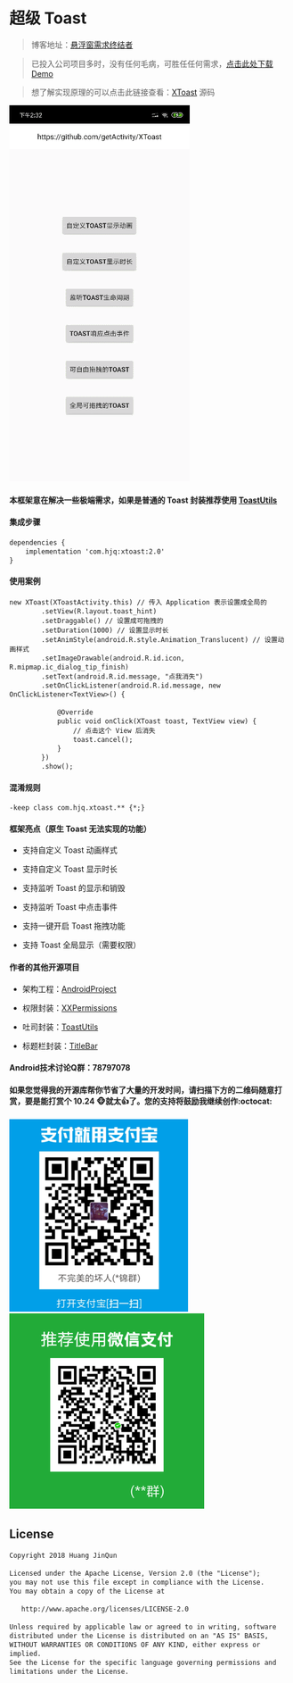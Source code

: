 # 超级 Toast

> 博客地址：[悬浮窗需求终结者](https://www.jianshu.com/p/247d705b87b6)

> 已投入公司项目多时，没有任何毛病，可胜任任何需求，[点击此处下载Demo](https://raw.githubusercontent.com/getActivity/XToast/master/XToast.apk)

> 想了解实现原理的可以点击此链接查看：[XToast](https://github.com/getActivity/XToast/blob/master/library/src/main/java/com/hjq/xtoast/XToast.java) 源码

![](XToast.gif)

#### 本框架意在解决一些极端需求，如果是普通的 Toast 封装推荐使用 [ToastUtils](https://github.com/getActivity/ToastUtils)

#### 集成步骤

    dependencies {
        implementation 'com.hjq:xtoast:2.0'
    }

#### 使用案例

    new XToast(XToastActivity.this) // 传入 Application 表示设置成全局的
            .setView(R.layout.toast_hint)
            .setDraggable() // 设置成可拖拽的
			.setDuration(1000) // 设置显示时长
			.setAnimStyle(android.R.style.Animation_Translucent) // 设置动画样式
            .setImageDrawable(android.R.id.icon, R.mipmap.ic_dialog_tip_finish)
            .setText(android.R.id.message, "点我消失")
            .setOnClickListener(android.R.id.message, new OnClickListener<TextView>() {

                @Override
                public void onClick(XToast toast, TextView view) {
					// 点击这个 View 后消失
                    toast.cancel();
                }
            })
            .show();

#### 混淆规则

    -keep class com.hjq.xtoast.** {*;}

#### 框架亮点（原生 Toast 无法实现的功能）

* 支持自定义 Toast 动画样式

* 支持自定义 Toast 显示时长

* 支持监听 Toast 的显示和销毁

* 支持监听 Toast 中点击事件

* 支持一键开启 Toast 拖拽功能

* 支持 Toast 全局显示（需要权限）

#### 作者的其他开源项目

* 架构工程：[AndroidProject](https://github.com/getActivity/AndroidProject)

* 权限封装：[XXPermissions](https://github.com/getActivity/XXPermissions)

* 吐司封装：[ToastUtils](https://github.com/getActivity/ToastUtils)

* 标题栏封装：[TitleBar](https://github.com/getActivity/TitleBar)

#### Android技术讨论Q群：78797078

#### 如果您觉得我的开源库帮你节省了大量的开发时间，请扫描下方的二维码随意打赏，要是能打赏个 10.24 :monkey_face:就太:thumbsup:了。您的支持将鼓励我继续创作:octocat:

![](pay_ali.png) ![](pay_wechat.png)

## License

```text
Copyright 2018 Huang JinQun

Licensed under the Apache License, Version 2.0 (the "License");
you may not use this file except in compliance with the License.
You may obtain a copy of the License at

   http://www.apache.org/licenses/LICENSE-2.0

Unless required by applicable law or agreed to in writing, software
distributed under the License is distributed on an "AS IS" BASIS,
WITHOUT WARRANTIES OR CONDITIONS OF ANY KIND, either express or implied.
See the License for the specific language governing permissions and
limitations under the License.
```
